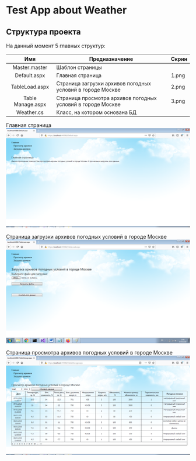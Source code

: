 # Test App about Weather

## Структура проекта
На данный момент 5 главных структур:

|        Имя        |                         Предназначение                            | Скрин  |
|:-----------------:| ----------------------------------------------------------------- |--------|
|    Master.master  | Шаблон страницы							|	 |
|    Default.aspx   | Главная страница                                			| 1.png	 |
|   TableLoad.aspx  | Страница загрузки архивов погодных условий в городе Москве	| 2.png  |
| Table Manage.aspx | Страница просмотра архивов погодных условий в городе Москве 	| 3.png  |
|    Weather.cs	    | Класс, на котором основана БД                                     |	 |

Главная страница
![](images/1.png)

Страница загрузки архивов погодных условий в городе Москве
![](images/2.png)

Страница просмотра архивов погодных условий в городе Москве
![](images/3.png)